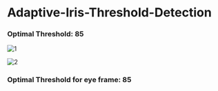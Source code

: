 # Adaptive-Iris-Threshold-Detection

### Optimal Threshold: 85 
![1](https://github.com/user-attachments/assets/d353377a-44fa-4212-b5f4-7282c4e5cc51)

![2](https://github.com/user-attachments/assets/a22064a9-035b-40c1-9910-7591ff3a2475)

### Optimal Threshold for eye frame: 85
